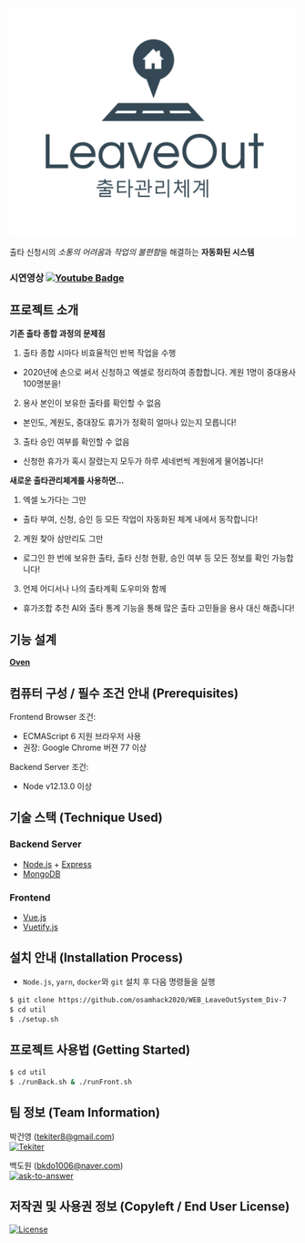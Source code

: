 <p align="center"><img src="LeaveOut-logo.png"></p>

출타 신청시의 *소통의 어려움*과 *작업의 불편함*을 해결하는 **자동화된 시스템**

### 시연영상 [![Youtube Badge](https://img.shields.io/badge/Youtube-ff0000?style=flat-square&logo=youtube&link=https://youtu.be/Hc-uen8y0mc)](https://youtu.be/Hc-uen8y0mc) 

## 프로젝트 소개

**기존 출타 종합 과정의 문제점**

1. 출타 종합 시마다 비효율적인 반복 작업을 수행

- 2020년에 손으로 써서 신청하고 엑셀로 정리하여 종합합니다. 계원 1명이 중대용사 100명분을!

2. 용사 본인이 보유한 출타를 확인할 수 없음

- 본인도, 계원도, 중대장도 휴가가 정확히 얼마나 있는지 모릅니다!

3. 출타 승인 여부를 확인할 수 없음

- 신청한 휴가가 혹시 잘렸는지 모두가 하루 세네번씩 계원에게 물어봅니다!

**새로운 출타관리체계를 사용하면...**

1. 엑셀 노가다는 그만

- 출타 부여, 신청, 승인 등 모든 작업이 자동화된 체계 내에서 동작합니다!

2. 계원 찾아 삼만리도 그만

- 로그인 한 번에 보유한 출타, 출타 신청 현황, 승인 여부 등 모든 정보를 확인 가능합니다!

3. 언제 어디서나 나의 출타계획 도우미와 함께

- 휴가조합 추천 AI와 출타 통계 기능을 통해 많은 출타 고민들을 용사 대신 해줍니다!

## 기능 설계

**[Oven](https://ovenapp.io/view/PCf6ZCxAgq8ROY5VMIlacoo4sQgquEBH/Pnctr)**

## 컴퓨터 구성 / 필수 조건 안내 (Prerequisites)

Frontend Browser 조건:

- ECMAScript 6 지원 브라우저 사용
- 권장: Google Chrome 버젼 77 이상

Backend Server 조건:

- Node v12.13.0 이상

## 기술 스택 (Technique Used)

### Backend Server

- [Node.js](https://nodejs.org) + [Express](https://expressjs.com/)
- [MongoDB](https://www.mongodb.com/)

### Frontend

- [Vue.js](https://vuejs.org/)
- [Vuetify.js](https://vuetifyjs.com/)

## 설치 안내 (Installation Process)

- `Node.js`, `yarn`, `docker`와 `git` 설치 후 다음 명령들을 실행

```bash
$ git clone https://github.com/osamhack2020/WEB_LeaveOutSystem_Div-7
$ cd util
$ ./setup.sh
```

## 프로젝트 사용법 (Getting Started)

```bash
$ cd util
$ ./runBack.sh & ./runFront.sh
```

## 팀 정보 (Team Information)

박건영 (tekiter8@gmail.com)<br>
<a href="https://github.com/Tekiter"><img src="https://img.shields.io/badge/Github-Tekiter-green?style=flat&logo=github" alt="Tekiter"></a>

백도원 (bkdo1006@naver.com)<br>
<a href="https://github.com/ask-to-answer"><img src="https://img.shields.io/badge/Github-ask--to--answer-green?style=flat&logo=github" alt="ask-to-answer"></a>

## 저작권 및 사용권 정보 (Copyleft / End User License)

<a href="LICENSE.md"><img src="https://img.shields.io/github/license/osamhack2020/WEB_LeaveOutSystem_Div-7?label=%EB%9D%BC%EC%9D%B4%EC%84%A0%EC%8A%A4" alt="License"></a>
